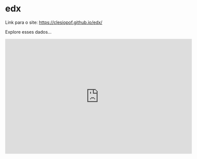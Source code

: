 # edx

Link para o site: https://clesiopof.github.io/edx/

Explore esses dados...

<iframe width="600" height="371" seamless frameborder="0" scrolling="no" src="https://docs.google.com/spreadsheets/d/1_IFZkojuZfEt_cQ1aqQhhRdhTRJfCgjhdc99lLsLz10/pubchart?oid=192545331&amp;format=interactive"></iframe>
